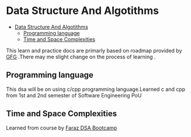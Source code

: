 # Data Structure And Algotithms

- [Data Structure And Algotithms](#data-structure-and-algotithms)
  - [Programming language](#programming-language)
  - [Time and Space Complexities](#time-and-space-complexities)

This learn and practice docs are primarly based on roadmap provided by [GFG](https://www.geeksforgeeks.org/complete-roadmap-to-learn-dsa-from-scratch) .There may me slight change on the process of learning .

## Programming language

 This dsa will be on using c/cpp programming language.Learned c and cpp from 1st and 2nd semester of Software Engineering PoU

## Time and Space Complexities

 Learned from course by [Faraz DSA Bootcamp](https://www.youtube.com/watch?v=w-2buncRuOg&list=PL3JFWXGvpQ0bDzk6ptE8vFJfuboNlEpNC)
